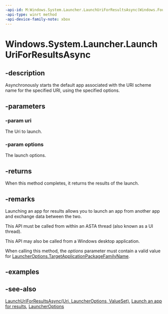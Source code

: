```yaml
---
-api-id: M:Windows.System.Launcher.LaunchUriForResultsAsync(Windows.Foundation.Uri,Windows.System.LauncherOptions)
-api-type: winrt method
-api-device-family-note: xbox
---
```


<!-- Method syntax
public Windows.Foundation.IAsyncOperation<Windows.System.LaunchUriResult> LaunchUriForResultsAsync(Windows.Foundation.Uri uri, Windows.System.LauncherOptions options)
-->

# Windows.System.Launcher.LaunchUriForResultsAsync

## -description

Asynchronously starts the default app associated with the URI scheme name for the specified URI, using the specified options.

## -parameters

### -param uri

The Uri to launch.

### -param options

The launch options.

## -returns

When this method completes, it returns the results of the launch.

## -remarks

Launching an app for results allows you to launch an app from another app and exchange data between the two.

This API must be called from within an ASTA thread (also known as a UI thread).

This API may also be called from a Windows desktop application.

When calling this method, the *options* parameter must contain a valid value for [LauncherOptions.TargetApplicationPackageFamilyName](launcheroptions_targetapplicationpackagefamilyname.md).

## -examples

## -see-also

[LaunchUriForResultsAsync(Uri, LauncherOptions, ValueSet)](launcher_launchuriforresultsasync_148601521.md), [Launch an app for results](/windows/uwp/launch-resume/how-to-launch-an-app-for-results), [LauncherOptions](launcheroptions.md)
